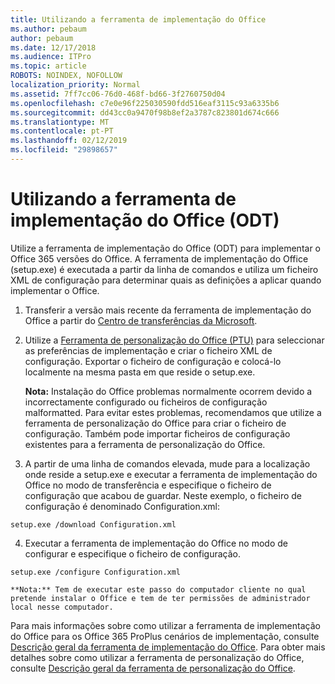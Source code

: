```yaml
---
title: Utilizando a ferramenta de implementação do Office
ms.author: pebaum
author: pebaum
ms.date: 12/17/2018
ms.audience: ITPro
ms.topic: article
ROBOTS: NOINDEX, NOFOLLOW
localization_priority: Normal
ms.assetid: 7ff7cc06-76d0-468f-bd66-3f2760750d04
ms.openlocfilehash: c7e0e96f225030590fdd516eaf3115c93a6335b6
ms.sourcegitcommit: dd43cc0a9470f98b8ef2a3787c823801d674c666
ms.translationtype: MT
ms.contentlocale: pt-PT
ms.lasthandoff: 02/12/2019
ms.locfileid: "29898657"
---
```

# <a name="using-the-office-deployment-tool-odt"></a>Utilizando a ferramenta de implementação do Office (ODT)

Utilize a ferramenta de implementação do Office (ODT) para implementar o Office 365 versões do Office. A ferramenta de implementação do Office (setup.exe) é executada a partir da linha de comandos e utiliza um ficheiro XML de configuração para determinar quais as definições a aplicar quando implementar o Office.
  
1. Transferir a versão mais recente da ferramenta de implementação do Office a partir do [Centro de transferências da Microsoft](http://go.microsoft.com/fwlink/p/?LinkID=626065).
    
2. Utilize a [Ferramenta de personalização do Office (PTU)](https://config.office.com) para seleccionar as preferências de implementação e criar o ficheiro XML de configuração. Exportar o ficheiro de configuração e colocá-lo localmente na mesma pasta em que reside o setup.exe. 
    
    **Nota:** Instalação do Office problemas normalmente ocorrem devido a incorrectamente configurado ou ficheiros de configuração malformatted. Para evitar estes problemas, recomendamos que utilize a ferramenta de personalização do Office para criar o ficheiro de configuração. Também pode importar ficheiros de configuração existentes para a ferramenta de personalização do Office. 
    
3. A partir de uma linha de comandos elevada, mude para a localização onde reside a setup.exe e executar a ferramenta de implementação do Office no modo de transferência e especifique o ficheiro de configuração que acabou de guardar. Neste exemplo, o ficheiro de configuração é denominado Configuration.xml:
    
  ```
  setup.exe /download Configuration.xml  
  ```

4. Executar a ferramenta de implementação do Office no modo de configurar e especifique o ficheiro de configuração.
    
  ```
  setup.exe /configure Configuration.xml
  ```

    **Nota:** Tem de executar este passo do computador cliente no qual pretende instalar o Office e tem de ter permissões de administrador local nesse computador. 
    
Para mais informações sobre como utilizar a ferramenta de implementação do Office para os Office 365 ProPlus cenários de implementação, consulte [Descrição geral da ferramenta de implementação do Office](https://docs.microsoft.com/deployoffice/overview-of-the-office-2016-deployment-tool). Para obter mais detalhes sobre como utilizar a ferramenta de personalização do Office, consulte [Descrição geral da ferramenta de personalização do Office](https://docs.microsoft.com/DeployOffice/overview-of-the-office-customization-tool-for-click-to-run).
  

